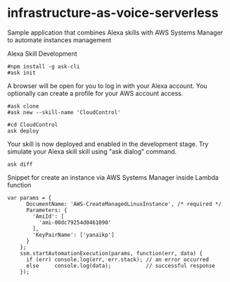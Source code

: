 # infrastructure-as-voice-serverless
Sample application that combines Alexa skills with AWS Systems Manager to automate instances management

Alexa Skill Development
```
#npm install -g ask-cli
#ask init
```

A browser will be open for you to log in with your Alexa account.
You optionally can create a profile for your AWS account access.

```
#ask clone
#ask new --skill-name 'CloudControl'
```

```
#cd CloudControl
ask deploy
```

Your skill is now deployed and enabled in the development stage. Try simulate your Alexa skill skill using "ask dialog" command.

```
ask diff
```

Snippet for create an instance via AWS Systems Manager inside Lambda function

```
var params = {
      DocumentName: 'AWS-CreateManagedLinuxInstance', /* required */
      Parameters: {
        'AmiId': [
          'ami-00dc79254d0461090'
        ],
        'KeyPairName': ['yanaikp']
      }
    };
    ssm.startAutomationExecution(params, function(err, data) {
      if (err) console.log(err, err.stack); // an error occurred
      else     console.log(data);           // successful response
    });
 ```


